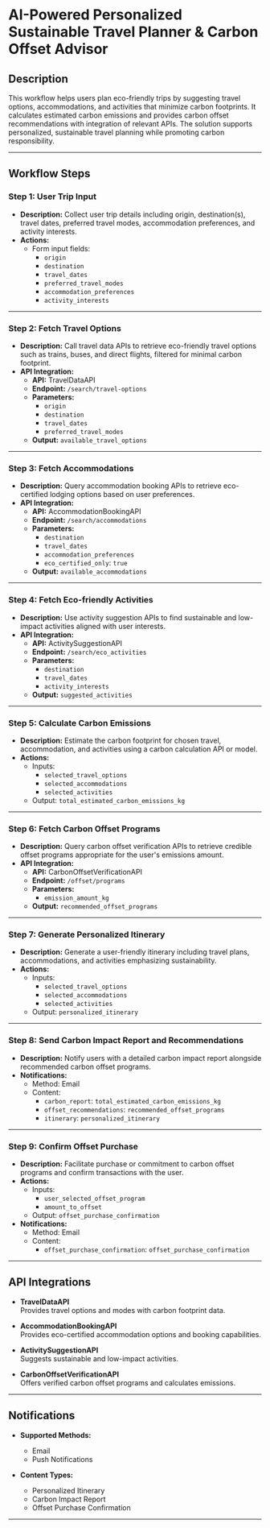 # AI-Powered Personalized Sustainable Travel Planner & Carbon Offset Advisor

## Description
This workflow helps users plan eco-friendly trips by suggesting travel options, accommodations, and activities that minimize carbon footprints. It calculates estimated carbon emissions and provides carbon offset recommendations with integration of relevant APIs. The solution supports personalized, sustainable travel planning while promoting carbon responsibility.

---

## Workflow Steps

### Step 1: User Trip Input
- **Description:** Collect user trip details including origin, destination(s), travel dates, preferred travel modes, accommodation preferences, and activity interests.
- **Actions:**  
  - Form input fields:  
    - `origin`  
    - `destination`  
    - `travel_dates`  
    - `preferred_travel_modes`  
    - `accommodation_preferences`  
    - `activity_interests`

---

### Step 2: Fetch Travel Options
- **Description:** Call travel data APIs to retrieve eco-friendly travel options such as trains, buses, and direct flights, filtered for minimal carbon footprint.
- **API Integration:**  
  - **API:** TravelDataAPI  
  - **Endpoint:** `/search/travel-options`  
  - **Parameters:**  
    - `origin`  
    - `destination`  
    - `travel_dates`  
    - `preferred_travel_modes`  
  - **Output:** `available_travel_options`

---

### Step 3: Fetch Accommodations
- **Description:** Query accommodation booking APIs to retrieve eco-certified lodging options based on user preferences.
- **API Integration:**  
  - **API:** AccommodationBookingAPI  
  - **Endpoint:** `/search/accommodations`  
  - **Parameters:**  
    - `destination`  
    - `travel_dates`  
    - `accommodation_preferences`  
    - `eco_certified_only`: `true`  
  - **Output:** `available_accommodations`

---

### Step 4: Fetch Eco-friendly Activities
- **Description:** Use activity suggestion APIs to find sustainable and low-impact activities aligned with user interests.
- **API Integration:**  
  - **API:** ActivitySuggestionAPI  
  - **Endpoint:** `/search/eco_activities`  
  - **Parameters:**  
    - `destination`  
    - `travel_dates`  
    - `activity_interests`  
  - **Output:** `suggested_activities`

---

### Step 5: Calculate Carbon Emissions
- **Description:** Estimate the carbon footprint for chosen travel, accommodation, and activities using a carbon calculation API or model.
- **Actions:**  
  - Inputs:  
    - `selected_travel_options`  
    - `selected_accommodations`  
    - `selected_activities`  
  - Output: `total_estimated_carbon_emissions_kg`

---

### Step 6: Fetch Carbon Offset Programs
- **Description:** Query carbon offset verification APIs to retrieve credible offset programs appropriate for the user's emissions amount.
- **API Integration:**  
  - **API:** CarbonOffsetVerificationAPI  
  - **Endpoint:** `/offset/programs`  
  - **Parameters:**  
    - `emission_amount_kg`  
  - **Output:** `recommended_offset_programs`

---

### Step 7: Generate Personalized Itinerary
- **Description:** Generate a user-friendly itinerary including travel plans, accommodations, and activities emphasizing sustainability.
- **Actions:**  
  - Inputs:  
    - `selected_travel_options`  
    - `selected_accommodations`  
    - `selected_activities`  
  - Output: `personalized_itinerary`

---

### Step 8: Send Carbon Impact Report and Recommendations
- **Description:** Notify users with a detailed carbon impact report alongside recommended carbon offset programs.
- **Notifications:**  
  - Method: Email  
  - Content:  
    - `carbon_report`: `total_estimated_carbon_emissions_kg`  
    - `offset_recommendations`: `recommended_offset_programs`  
    - `itinerary`: `personalized_itinerary`

---

### Step 9: Confirm Offset Purchase
- **Description:** Facilitate purchase or commitment to carbon offset programs and confirm transactions with the user.
- **Actions:**  
  - Inputs:  
    - `user_selected_offset_program`  
    - `amount_to_offset`  
  - Output: `offset_purchase_confirmation`
- **Notifications:**  
  - Method: Email  
  - Content:  
    - `offset_purchase_confirmation`: `offset_purchase_confirmation`

---

## API Integrations

- **TravelDataAPI**  
  Provides travel options and modes with carbon footprint data.

- **AccommodationBookingAPI**  
  Provides eco-certified accommodation options and booking capabilities.

- **ActivitySuggestionAPI**  
  Suggests sustainable and low-impact activities.

- **CarbonOffsetVerificationAPI**  
  Offers verified carbon offset programs and calculates emissions.

---

## Notifications

- **Supported Methods:**  
  - Email  
  - Push Notifications

- **Content Types:**  
  - Personalized Itinerary  
  - Carbon Impact Report  
  - Offset Purchase Confirmation

---